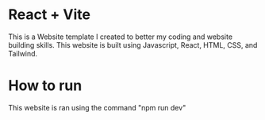 # React + Vite

This is a Website template I created to better my coding and website building skills. This website is built using Javascript, React, HTML, CSS, and Tailwind.

# How to run

This website is ran using the command "npm run dev"